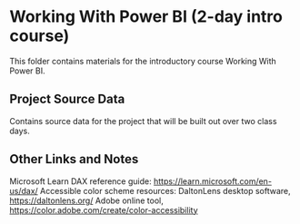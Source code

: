 # Working With Power BI (2-day intro course)

This folder contains materials for the introductory course Working With Power BI.

## Project Source Data

Contains source data for the project that will be built out over two class days.

## Other Links and Notes

Microsoft Learn DAX reference guide: https://learn.microsoft.com/en-us/dax/
Accessible color scheme resources:
DaltonLens desktop software, https://daltonlens.org/
Adobe online tool, https://color.adobe.com/create/color-accessibility
